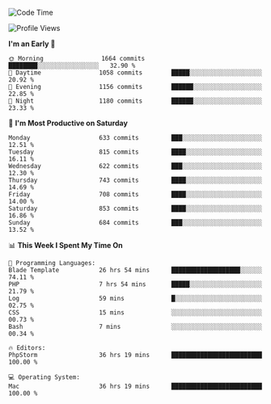 <!--START_SECTION:waka-->
![Code Time](http://img.shields.io/badge/Code%20Time-4%2C118%20hrs%2051%20mins-blue)

![Profile Views](http://img.shields.io/badge/Profile%20Views-0-blue)

**I'm an Early 🐤** 

```text
🌞 Morning                1664 commits        ████████░░░░░░░░░░░░░░░░░   32.90 % 
🌆 Daytime                1058 commits        █████░░░░░░░░░░░░░░░░░░░░   20.92 % 
🌃 Evening                1156 commits        ██████░░░░░░░░░░░░░░░░░░░   22.85 % 
🌙 Night                  1180 commits        ██████░░░░░░░░░░░░░░░░░░░   23.33 % 
```
📅 **I'm Most Productive on Saturday** 

```text
Monday                   633 commits         ███░░░░░░░░░░░░░░░░░░░░░░   12.51 % 
Tuesday                  815 commits         ████░░░░░░░░░░░░░░░░░░░░░   16.11 % 
Wednesday                622 commits         ███░░░░░░░░░░░░░░░░░░░░░░   12.30 % 
Thursday                 743 commits         ████░░░░░░░░░░░░░░░░░░░░░   14.69 % 
Friday                   708 commits         ████░░░░░░░░░░░░░░░░░░░░░   14.00 % 
Saturday                 853 commits         ████░░░░░░░░░░░░░░░░░░░░░   16.86 % 
Sunday                   684 commits         ███░░░░░░░░░░░░░░░░░░░░░░   13.52 % 
```


📊 **This Week I Spent My Time On** 

```text
💬 Programming Languages: 
Blade Template           26 hrs 54 mins      ███████████████████░░░░░░   74.11 % 
PHP                      7 hrs 54 mins       █████░░░░░░░░░░░░░░░░░░░░   21.79 % 
Log                      59 mins             █░░░░░░░░░░░░░░░░░░░░░░░░   02.75 % 
CSS                      15 mins             ░░░░░░░░░░░░░░░░░░░░░░░░░   00.73 % 
Bash                     7 mins              ░░░░░░░░░░░░░░░░░░░░░░░░░   00.34 % 

🔥 Editors: 
PhpStorm                 36 hrs 19 mins      █████████████████████████   100.00 % 

💻 Operating System: 
Mac                      36 hrs 19 mins      █████████████████████████   100.00 % 
```


<!--END_SECTION:waka-->
